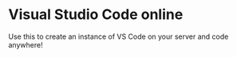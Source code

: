 # Visual Studio Code online

Use this to create an instance of VS Code on your server and code anywhere!